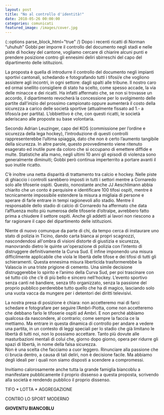 ```yaml
---
layout: post
title: "No al controllo d'identità!"
date: 2018-05-26 00:00:00
categories: comunicati
featured_image: /images/cover.jpg
---
```

{::options parse_block_html="true" /}
Dopo i recenti ricatti di Norman “uhuhuh” Gobbi per imporre il controllo 
del documento negli stadi e nelle piste di hockey del cantone, vogliamo 
cercare di chiarire alcuni punti e prendere posizione contro gli 
ennesimi deliri sbirreschi del capo del dipartimento delle istituzioni.

La proposta è quella di introdurre il controllo del documento negli 
impianti sportivi cantonali, schedando e fotografando tutti i tifosi/e 
che vogliono assistere agli incontri, in ogni settore: dagli spalti alle 
tribune. Il nostro caro ed ormai snellito consigliere di stato ha 
scelto, come spesso accade, la via delle minacce e dei ricatti.
Ha infatti affermato che, se non si trovasse un accordo, il dipartimento 
revocherà la concessione per lo svolgimento delle partite dall'inizio 
del prossimo campionato oppure aumenterà il costo della sicurezza a 
carico delle società sportive (attualmente fissato ad 1.- a tifoso/a per 
partita). L’obbiettivo è che, con questi ricatti, le società aderiscano 
alle proposte su base volontaria. 

Secondo Adrian Leuzinger, capo del KOS (commissione per l’ordine e 
sicurezza della lega hockey), l’introduzione di questi controlli 
rappresenterebbe l’ultima spiaggia, dato che non è certo l’aumento 
tangibile della sicurezza. In altre parole, questo provvedimento viene 
ritenuto esagerato ed inutile pure da coloro che si occupano di emettere 
diffide e multe. Statistiche alla mano, negli ultimi 10 anni gli episodi 
di violenza sono generalmente diminuiti; Gobbi però continua 
imperterrito a portare avanti il suo inutile ricatto. 

C’è inoltre una netta disparità di trattamento tra calcio e hockey.
Nelle piste di ghiaccio i controlli sarebbero imposti in tutti i settori 
mentre a Cornaredo solo alle tifoserie ospiti. 
Questo, nonostante anche JJ Aeschlimann abbia chiarito che un conto è 
perquisire e identificare 100 tifosi ospiti, mentre è tecnicamente 
impossibile estendere la misura a migliaia di persone e sperare di farle 
entrare in tempi ragionevoli allo stadio.
Mentre il responsabile dello stadio di calcio di Cornaredo ha affermato 
che data l’affluenza molto più numerosa delle tifoserie d’oltralpe, 
avrebbero fatto prima a chiudere il settore ospiti.
Anche gli addetti ai lavori non riescono a far ragionare il capo del 
dipartimento delle istituzioni. 

Niente di nuovo comunque da parte di chi, da tempo cerca di instaurare 
uno stato di polizia in Ticino, dando carta bianca ai propri scagnozzi, 
nascondendosi all'ombra di visioni distorte di giustizia e sicurezza, 
manovrando dietro le quinte un'operazione di polizia con l’intento di 
distruggere definitivamente la Curva Sud. E infine imponendo una misura 
difficilmente applicabile che viola le libertà delle tifose e dei tifosi 
di tutti gli schieramenti. Questa ennesima misura liberticida 
trasformerebbe la Valascia in una triste prigione di cemento.
Una simile decisione distruggerebbe lo spirito e l’animo della Curva 
Sud, per poi trascinare con sé tutto ciò che c’è di più bello e sincero 
nell'hockey.
L’evento sportivo senza canti né bandiere, senza tifo organizzato, senza 
la passione del proprio pubblico perderebbe tutto quello che ha di 
magico, lasciando solo una vuota vacca da mungere per i detentori dei 
diritti televisivi. 

La nostra presa di posizione è chiara: non accetteremo mai di farci 
schedare e fotografare per seguire l’Ambrì-Piotta, come non accetteremo 
che debbano farlo le tifoserie ospiti ad Ambrì. E non perché abbiamo 
qualcosa da nascondere, al contrario; come sempre la faccia ce la 
mettiamo. Ma entrare in questa dinamica di controllo per andare a vedere 
una partita, in un contesto di leggi speciali per lo stadio che già 
limitano le libertà di tutti noi, non lo possiamo accettare. Tanto più 
dovute alle masturbazioni mentali di colui che, giorno dopo giorno, 
opera per ridurre gli spazi di libertà, in nome della falsa sicurezza.  
Non è una scelta che facciamo a cuor leggero. Rinunciare alla passione 
che ci brucia dentro, a causa di tali deliri, non è decisione facile. Ma 
abbiamo degli ideali per i quali non siamo disposti a scendere a 
compromessi.

Invitiamo calorosamente anche tutta la grande famiglia biancoblu a 
manifestare pubblicamente il proprio dissenso a questa proposta, 
scrivendo alla società e rendendo pubblico il proprio dissenso.

TIFO * LOTTA * AGGREGAZIONE 

CONTRO LO SPORT MODERNO

**GIOVENTU BIANCOBLU**
